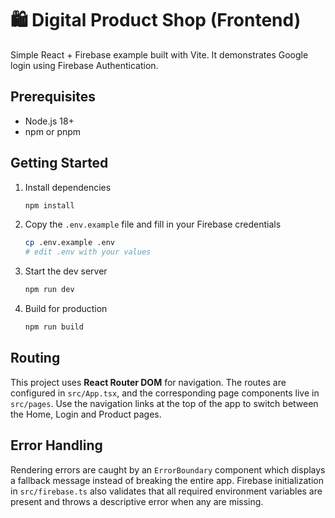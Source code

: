 # 🛍️ Digital Product Shop (Frontend)

Simple React + Firebase example built with Vite. It demonstrates Google login
using Firebase Authentication.

## Prerequisites

- Node.js 18+
- npm or pnpm

## Getting Started

1. Install dependencies

   ```bash
   npm install
   ```

2. Copy the `.env.example` file and fill in your Firebase credentials

   ```bash
   cp .env.example .env
   # edit .env with your values
   ```

3. Start the dev server

   ```bash
   npm run dev
   ```

4. Build for production

   ```bash
   npm run build
   ```

## Routing

This project uses **React Router DOM** for navigation. The routes are
configured in `src/App.tsx`, and the corresponding page components live in
`src/pages`. Use the navigation links at the top of the app to switch between
the Home, Login and Product pages.

## Error Handling

Rendering errors are caught by an `ErrorBoundary` component which displays a
fallback message instead of breaking the entire app. Firebase initialization in
`src/firebase.ts` also validates that all required environment variables are
present and throws a descriptive error when any are missing.
